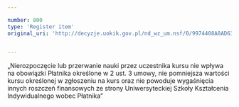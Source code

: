 ```yaml
---

number: 800
type: 'Register item'
original_uri: 'http://decyzje.uokik.gov.pl/nd_wz_um.nsf/0/9974408A8AD63407C12572DD003296CC?OpenDocument'


---
```


„Nierozpoczęcie lub przerwanie nauki przez uczestnika kursu nie wpływa na obowiązki Płatnika określone w 2 ust. 3 umowy, nie pomniejsza wartości kursu określonej w zgłoszeniu na kurs oraz nie powoduje wygaśnięcia innych roszczeń finansowych ze strony Uniwersyteckiej Szkoły Kształcenia Indywidualnego wobec Płatnika”
